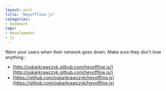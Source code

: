 ```yaml
---
layout: post
title: "Heyoffline.js"
categories:
- bookmark
tags:
- development
- js
---
```

Warn your users when their network goes down. Make sure they don't lose anything.:
* [http://oskarkrawczyk.github.com/heyoffline.js/](http://oskarkrawczyk.github.com/heyoffline.js/)
* [https://github.com/oskarkrawczyk/heyoffline.js](https://github.com/oskarkrawczyk/heyoffline.js)

